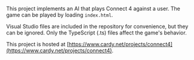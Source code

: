 This project implements an AI that plays Connect 4 against a user.
The game can be played by loading `index.html`.

Visual Studio files are included in the repository for convenience, but
they can be ignored.  Only the TypeScript (.ts) files affect the game's behavior.

This project is hosted at [https://www.cardy.net/projects/connect4](https://www.cardy.net/projects/connect4).
